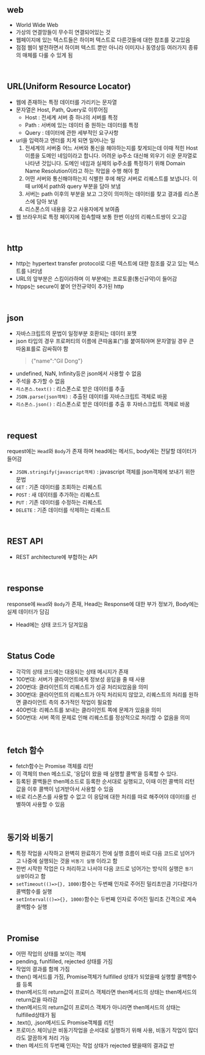 ## web
- World Wide Web
- 가상의 연결망들이 무수히 연결되어있는 것
- 웹페이지에 있는 텍스트들은 하이퍼 텍스트로 다른것들에 대한 참조를 갖고있음
- 점점 웹이 발전하면서 하이퍼 텍스트 뿐만 아니라 이미지나 동영상등 여러가지 종류의 매체를 다룰 수 있게 됨
<br>

## URL(Uniform Resource Locator)
- 웹에 존재하는 특정 데이터를 가리키는 문자열
- 문자열은 Host, Path, Query로 이루어짐
  - Host : 전세계 서버 중 하나의 서버를 특정
  - Path : 서버에 있는 데이터 중 원하는 데이터를 특정
  - Query : 데이터에 관한 세부적인 요구사항
- url을 입력하고 엔터를 치게 되면 일어나는 일
  1. 전세계의 서버중 어느 서버와 통신을 해야하는지를 찾게되는데 이때 적힌 Host이름을 도메인 네임이라고 합니다. 어려운 ip주소 대신해 외우기 쉬운 문자열로 나타낸 것입니다. 도메인 네임과 실제의 ip주소를 특정하기 위해 Domain Name Resolution이라고 하는 작업을 수행 해야 함
  2. 어떤 서버와 통신해야하는지 식별한 후에 해당 서버로 리퀘스트를 보냅니다. 이때 url에서 path와 query 부분을 담아 보냄
  3. 서버는 path 이후의 부분을 보고 그것이 의미하는 데이터를 찾고 결과를 리스폰스에 담아 보냄
  4. 리스폰스의 내용을 갖고 사용자에게 보여줌
- 웹 브라우저로 특정 페이지에 접속할때 보통 한번 이상의 리퀘스트쌍이 오고감 
<br>

## http
- http는 hypertext transfer protocol로 다른 텍스트에 대한 참조를 갖고 있는 텍스트를 나타냄
- URL의 앞부분은 스킴이라하며 이 부분에는 프로토콜(통신규약)이 들어감
- htpps는 secure이 붙어 안전규약이 추가된 http 
<br>

## json
- 자바스크립트의 문법이 일정부분 호환되는 데이터 포맷  
- json 타입의 경우 프로퍼티의 이름에 큰따옴표(")를 붙여줘야며 문자열일 경우 큰 따옴표를로 감싸줘야 함
  > {"name":"Gil Dong"}
- undefined, NaN, Infinity등은 json에서 사용할 수 없음
- 주석을 추가할 수 없음
- `리스폰스.text()` : 리스폰스로 받은 데이터를 추출 
- `JSON.parse(json객체)` : 추출된 데이터를 자바스크립트 객체로 바꿈 
- `리스폰스.json()` : 리스폰스로 받은 데이터를 추출 후 자바스크립트 객체로 바꿈 
<br>

## request
request에는 `Head`와 `Body`가 존재 하며 head에는 메서드, body에는 전달할 데이터가 들어감 
- `JSON.stringify(javascript객체)` : javascript 객체를 json객체에 보내기 위한 문법 
- `GET` : 기존 데이터를 조회하는 리퀘스트
- `POST` : 새 데이터를 추가하는 리퀘스트
- `PUT` : 기존 데이터를 수정하는 리퀘스트
- `DELETE` : 기존 데이터를 삭제하는 리퀘스트
<br>

## REST API
- REST architecture에 부합하는 API
<br>

## response
response에 `Head`와 `Body`가 존재, Head는 Response에 대한 부가 정보가, Body에는 실제 데이터가 담김 
- Head에는 상태 코드가 담겨있음
<br>

## Status Code
- 각각의 상태 코드에는 대응되는 상태 메시지가 존재
- 100번대: 서버가 클라이언트에게 정보성 응답을 줄 때 사용
- 200번대: 클라이언트의 리퀘스트가 성공 처리되었음을 의미
- 300번대: 클라이언트의 리퀘스트가 아직 처리되지 않았고, 리퀘스트의 처리를 원하면 클라이언트 측의 추가적인 작업이 필요함
- 400번대: 리퀘스트를 보내는 클라이언트 쪽에 문제가 있음을 의미
- 500번대: 서버 쪽의 문제로 인해 리퀘스트를 정상적으로 처리할 수 없음을 의미
<br>

## fetch 함수
- fetch함수는 Promise 객체를 리턴
- 이 객체의 then 메소드로, '응답이 왔을 때 실행할 콜백'을 등록할 수 있다.
- 등록된 콜백들은 then메소드로 등록한 순서대로 실행되고, 이때 이전 콜백의 리턴값을 이후 콜백이 넘겨받아서 사용할 수 있음
- 바로 리스폰스를 사용할 수 없고 이 응답에 대한 처리를 따로 해주어야 데이터를 선별하여 사용할 수 있음
<br>

## 동기와 비동기
- 특정 작업을 시작하고 완벽히 완료하기 전에 실행 흐름이 바로 다음 코드로 넘어가고 나중에 실행되는 것을 `비동기 실행` 이라고 함
- 한번 시작한 작업은 다 처리하고 나서야 다음 코드로 넘어가는 방식의 실행은 `동기 실행`이라고 함
- `setTimeout(()=>{}, 1000)`함수는 두번째 인자로 주어진 밀리초만큼 기다렸다가 콜백함수를 실행
- `setInterval(()=>{}, 1000)`함수는 두번째 인자로 주어진 밀리초 간격으로 계속 콜백함수 실행
<br>

## Promise
- 어떤 작업의 상태를 보이는 객체
- pending, funlfilled, rejected 상태를 가짐 
- 작업의 결과를 함께 가짐
- then() 메서드를 가짐, Promise객체가 fulfilled 상태가 되었을때 실행할 콜백함수를 등록
- then메서드의 return값이 프로미스 객체라면 then메서드의 상태는 then메서드의 return값을 따라감
- then메서드의 return값이 프로미스 객체가 아니라면 then메서드의 상태는 fulfilled상태가 됨
- .text(), .json메서드도 Promise객체를 리턴
- 프로미스 체이닝은 비동기작업을 순서대로 실행하기 위해 사용, 비동기 작업이 많더라도 깔끔하게 처리 가능 
- then 메서드의 두번째 인자는 작업 상태가 rejected 됐을때의 결과값 반
<br>


